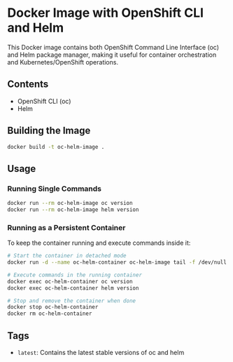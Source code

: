 # Docker Image with OpenShift CLI and Helm

This Docker image contains both OpenShift Command Line Interface (oc) and Helm package manager, making it useful for container orchestration and Kubernetes/OpenShift operations.

## Contents

- OpenShift CLI (oc)
- Helm

## Building the Image

```bash
docker build -t oc-helm-image .
```

## Usage

### Running Single Commands
```bash
docker run --rm oc-helm-image oc version
docker run --rm oc-helm-image helm version
```

### Running as a Persistent Container
To keep the container running and execute commands inside it:

```bash
# Start the container in detached mode
docker run -d --name oc-helm-container oc-helm-image tail -f /dev/null

# Execute commands in the running container
docker exec oc-helm-container oc version
docker exec oc-helm-container helm version

# Stop and remove the container when done
docker stop oc-helm-container
docker rm oc-helm-container
```

## Tags

- `latest`: Contains the latest stable versions of oc and helm

